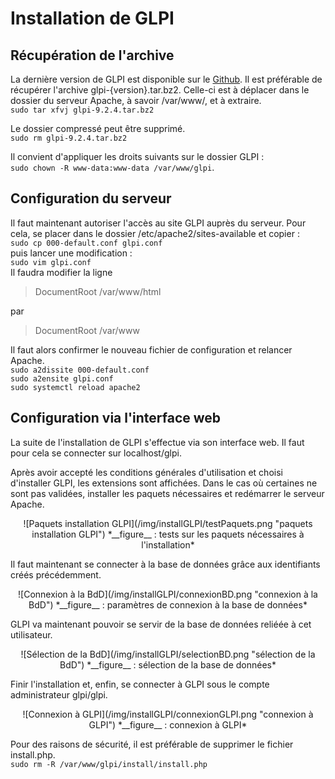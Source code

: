 # Installation de GLPI

## Récupération de l'archive

La dernière version de GLPI est disponible sur le [Github](https://github.com/glpi-project/glpi/releases). Il est préférable de récupérer l'archive glpi-{version}.tar.bz2. Celle-ci est à déplacer dans le dossier du serveur Apache, à savoir /var/www/, et à extraire.  
`sudo tar xfvj glpi-9.2.4.tar.bz2`

Le dossier compressé peut être supprimé.  
`sudo rm glpi-9.2.4.tar.bz2`   

Il convient d'appliquer les droits suivants sur le dossier GLPI :  
`sudo chown -R www-data:www-data /var/www/glpi`.

## Configuration du serveur

Il faut maintenant autoriser l'accès au site GLPI auprès du serveur. Pour cela, se placer dans le dossier /etc/apache2/sites-available et copier :  
`sudo cp 000-default.conf glpi.conf`  
puis lancer une modification :  
`sudo vim glpi.conf`  
Il faudra modifier la ligne  
> DocumentRoot /var/www/html  

par  

> DocumentRoot /var/www

Il faut alors confirmer le nouveau fichier de configuration et relancer Apache.  
`sudo a2dissite 000-default.conf`  
`sudo a2ensite glpi.conf`  
`sudo systemctl reload apache2`

## Configuration via l'interface web

La suite de l'installation de GLPI s'effectue via son interface web. Il faut pour cela se connecter sur localhost/glpi.

Après avoir accepté les conditions générales d'utilisation et choisi d'installer GLPI, les extensions sont affichées. Dans le cas où certaines ne sont pas validées, installer les paquets nécessaires et redémarrer le serveur Apache.
<p align=center>
![Paquets installation GLPI](/img/installGLPI/testPaquets.png "paquets installation GLPI")  
<caption>*__figure__ : tests sur les paquets nécessaires à l'installation*</caption>
</p>  


Il faut maintenant se connecter à la base de données grâce aux identifiants créés précédemment.
<p align=center>
![Connexion à la BdD](/img/installGLPI/connexionBD.png "connexion à la BdD")  
<caption>*__figure__ : paramètres de connexion à la base de données*</caption>
</p>


GLPI va maintenant pouvoir se servir de la base de données reliéée à cet utilisateur.  
<p align=center>
![Sélection de la BdD](/img/installGLPI/selectionBD.png "sélection de la BdD")  
<caption>*__figure__ : sélection de la base de données*</caption>
</p>


Finir l'installation et, enfin, se connecter à GLPI sous le compte administrateur glpi/glpi.
<p align=center>
![Connexion à GLPI](/img/installGLPI/connexionGLPI.png "connexion à GLPI")  
<caption>*__figure__ : connexion à GLPI*</caption>
</p>


Pour des raisons de sécurité, il est préférable de supprimer le fichier install.php.  
`sudo rm -R /var/www/glpi/install/install.php`
